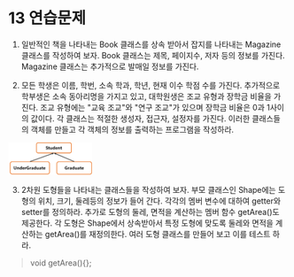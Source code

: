 13 연습문제
===

1. 일반적인 책을 나타내는 Book 클래스를 상속 받아서 잡지를 나타내는 Magazine 클래스를 작성하여 보자. Book 클래스는 제목, 페이지수, 저자 등의 정보를 가진다. Magazine 클래스는 추가적으로 발매일 정보를 가진다.

2. 모든 학생은 이름, 학번, 소속 학과, 학년, 현재 이수 학점 수를 가진다. 추가적으로 학부생은 소속 동아리명을 가지고 있고, 대학원생은 조교 유형과 장학금 비율을 가진다. 조교 유형에는 "교육 조교"와 "연구 조교"가 있으며 장학금 비율은 0과 1사이의 값이다. 각 클래스는 적절한 생성자, 접근자, 설정자를 가진다. 이러한 클래스들의 객체를 만들고 각 객체의 정보를 출력하는 프로그램을 작성하라.

<img src="연습문제%20img/13%202.png" width="30%">

3. 2차원 도형들을 나타내는 클래스들을 작성하여 보자. 부모 클래스인 Shape에는 도형의 위치, 크기, 둘레등의 정보가 들어 간다. 각각의 멤버 변수에 대하여 getter와 setter를 정의하라. 추가로 도형의 둘레, 면적을 계산하는 멤버 함수 getArea()도 제공한다. 각 도형은 Shape에서 상속받아서 특정 도형에 맞도록 둘레와 면적을 계산하는 getArea()를 재정의한다. 여러 도형 클래스를 만들어 보고 이를 테스트 하라.

> void getArea(){};

